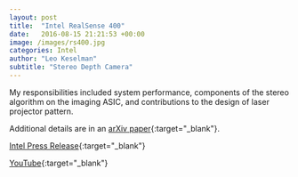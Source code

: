 ```yaml
---
layout: post
title:  "Intel RealSense 400"
date:   2016-08-15 21:21:53 +00:00
image: /images/rs400.jpg
categories: Intel
author: "Leo Keselman"
subtitle: "Stereo Depth Camera"
---
```

My responsibilities included system performance, components of the stereo algorithm on the imaging ASIC, and contributions to the design of laser projector pattern. 

Additional details are in an [arXiv paper](https://arxiv.org/abs/1705.05548){:target="_blank"}.


[Intel Press Release](https://newsroom.intel.com/chip-shots/intel-announces-tools-realsense-technology-development/){:target="_blank"}

[YouTube](https://www.youtube.com/watch?v=pvXJSn22ujU){:target="_blank"}